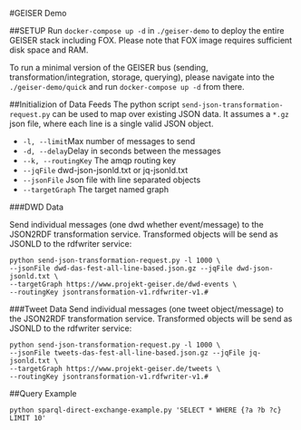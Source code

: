 #GEISER Demo

##SETUP
Run `docker-compose up -d` in `./geiser-demo` to deploy the entire GEISER stack including FOX. Please note that FOX image requires sufficient disk space and RAM.

To run a minimal version of the GEISER bus (sending, transformation/integration, storage, querying), please navigate into the `./geiser-demo/quick` and run  `docker-compose up -d` from there.

##Initializion of Data Feeds
The python script `send-json-transformation-request.py` can be used to map over existing JSON data. It assumes a `*.gz` json file, where each line is a single valid JSON object.

* `-l, --limit`Max number of messages to send
* `-d, --delay`Delay in seconds between the messages
* `--k, --routingKey` The amqp routing key
* `--jqFile`       dwd-json-jsonld.txt or jq-jsonld.txt
* `--jsonFile`   Json file with line separated objects
* `--targetGraph` The target named graph

###DWD Data

Send individual messages (one dwd whether event/message) to the JSON2RDF transformation service. Transformed objects will be send as JSONLD to the rdfwriter service:

```
python send-json-transformation-request.py -l 1000 \
--jsonFile dwd-das-fest-all-line-based.json.gz --jqFile dwd-json-jsonld.txt \
--targetGraph https://www.projekt-geiser.de/dwd-events \
--routingKey jsontransformation-v1.rdfwriter-v1.#
```

###Tweet Data
Send individual messages (one tweet object/message) to the JSON2RDF transformation service. Transformed objects will be send as JSONLD to the rdfwriter service:

```
python send-json-transformation-request.py -l 1000 \
--jsonFile tweets-das-fest-all-line-based.json.gz --jqFile jq-jsonld.txt \
--targetGraph https://www.projekt-geiser.de/tweets \
--routingKey jsontransformation-v1.rdfwriter-v1.#
```

##Query Example
```
python sparql-direct-exchange-example.py 'SELECT * WHERE {?a ?b ?c} LIMIT 10'
```